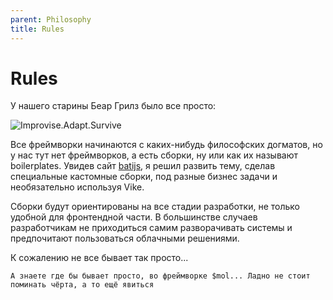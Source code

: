 ```yaml
---
parent: Philosophy
title: Rules
---
```


# Rules

У нашего старины Беар Грилз было все просто:

<img src="https://sun9-14.userapi.com/impg/6F05weBTTknE0oiXpLDwrmLzcVTrUUvxOvCkbA/LcEBm-6LZAw.jpg?size=604x338&quality=95&sign=0b27a022c36380ac7258a161ac7f8628&type=album" alt="Improvise.Adapt.Survive"/>

Все фреймворки начинаются с каких-нибудь философских догматов, но у нас тут нет фреймворков, а есть сборки, ну или как
их называют boilerplates. Увидев сайт [batijs](https://batijs.github.io), я решил развить тему, сделав специальные
кастомные сборки, под разные бизнес задачи и необязательно используя Vike.

Сборки будут ориентированы на все стадии разработки, не только удобной для фронтендной части.
В большинстве случаев разработчикам не приходиться самим разворачивать системы и предпочитают пользоваться облачными решениями.

К сожалению не все бывает так просто...

```dynamo
А знаете где бы бывает просто, во фреймворке $mol... Ладно не стоит поминать чёрта, а то ещё явиться 
```